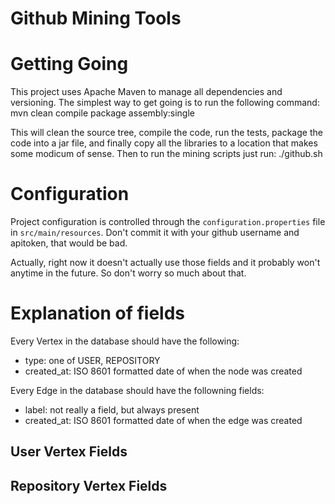 # Github Mining Tools

# Getting Going
This project uses Apache Maven to manage all dependencies and versioning. The
simplest way to get going is to run the following command:
    mvn clean compile package assembly:single

This will clean the source tree, compile the code, run the tests, package the
code into a jar file, and finally copy all the libraries to a location that
makes some modicum of sense. Then to run the mining scripts just run:
    ./github.sh

# Configuration
Project configuration is controlled through the `configuration.properties`
file in `src/main/resources`. Don't commit it with your github username
and apitoken, that would be bad.

Actually, right now it doesn't actually use those fields and it probably won't
anytime in the future. So don't worry so much about that.

# Explanation of fields
Every Vertex in the database should have the following:
* type: one of USER, REPOSITORY
* created_at: ISO 8601 formatted date of when the node was created

Every Edge in the database should have the followning fields:
* label: not really a field, but always present
* created_at: ISO 8601 formatted date of when the edge was created

## User Vertex Fields

## Repository Vertex Fields



